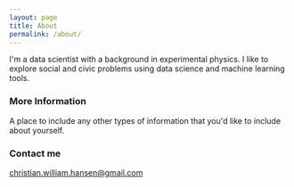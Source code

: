 ```yaml
---
layout: page
title: About
permalink: /about/
---
```


I'm a data scientist with a background in experimental physics. I like to explore social and civic problems using data science and machine learning tools. 

### More Information

A place to include any other types of information that you'd like to include about yourself.

### Contact me

[christian.william.hansen@gmail.com](mailto:christian.william.hansen@gmail.com)
